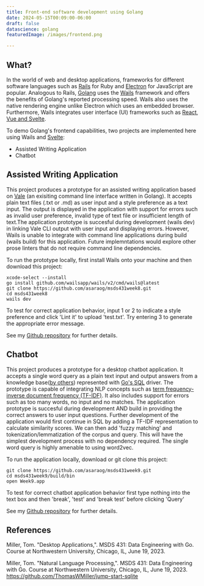 ```yaml
---
title: Front-end software development using Golang
date: 2024-05-15T00:09:00-06:00
draft: false
datascience: golang
featuredImage: /images/frontend.png

---
```


## What?

In the world of web and desktop applications, frameworks for different software languages such as [Rails](https://rubyonrails.org/) for Ruby and [Electron](https://www.electronjs.org/) for JavaScript are popular. Analogous to Rails, [Golang](https://go.dev/) uses the [Wails](https://wails.io/) framework and offers the benefits of Golang's reported processing speed. Wails also uses the native rendering engine unlike Electron which uses an embedded browser. Furthermore, Wails integrates user interface (UI) frameworks such as [React, Vue and Svelte](https://wails.io/docs/community/templates/).

To demo Golang's frontend capabilities, two projects are implemented here using Wails and [Svelte](https://svelte.dev/repl/hello-world):
- Assisted Writing Application
- Chatbot

## Assisted Writing Application
This project produces a prototype for an assisted writing application based on [Vale](https://vale.sh/) (an exisiting command line interface written in Golang).  It accepts plain text files (.txt or .md) as user input and a style preference as a text input. The output is displayed in the application with support for errors such as invalid user preference, invalid type of text file or insufficient length of text.The application prototype is succesful during development (wails dev) in linking Vale CLI output with user input and displaying errors. However, Wails is unable to integrate with command line applications during build (wails build) for this application. Future implemntations would explore other prose linters that do not require command line dependencies.

To run the prototype locally, first install Wails onto your machine and then download this project:
```
xcode-select --install
go install github.com/wailsapp/wails/v2/cmd/wails@latest
git clone https://github.com/asaraog/msds431week8.git
cd msds431week8
wails dev
```
To test for correct application behavior, input 1 or 2 to indicate a style preference and click 'Lint it' to upload 'test.txt'. Try entering 3 to generate the appropriate error message.

See my [Github repository](https://github.com/asaraog/msds431week8) for further details.

## Chatbot
This project produces a prototype for a desktop chatbot application. It accepts a single word query as a plain text input and output answers from a knowledge base([by others](https://github.com/ThomasWMiller/jump-start-sqlite/blob/main/QandA.csv)) represented with [Go's SQL](https://github.com/mattn/go-sqlite3) driver. The prototype is capable of integrating NLP concepts such as [term frequency-inverse document frequency (TF-IDF)](https://yi-wang-2005.medium.com/nlp-in-sql-word-vectors-82dffc908423). It also includes support for errors such as too many words, no input and no matches. The application prototype is succesful during development AND build in providing the correct answers to user input questions. Further development of the application would first continue in SQL by adding a TF-IDF representation to calculate similarity scores. We can then add 'fuzzy matching' and tokenization/lemmatization of the corpus and query. This will have the simplest development process with no dependency required. The single word query is highly amenable to using word2vec.

To run the application locally, download or git clone this project:
```
git clone https://github.com/asaraog/msds431week9.git
cd msds431week9/build/bin
open Week9.app
```
To test for correct chatbot application behavior first type nothing into the text box and then 'break', 'test' and 'break test' before clicking 'Query'

See my [Github repository](https://github.com/asaraog/msds431week9) for further details.

## References

Miller, Tom. "Desktop Applications,". MSDS 431: Data Engineering with Go. Course at Northwestern University, Chicago, IL, June 19, 2023.

Miller, Tom. "Natural Language Processing,". MSDS 431: Data Engineering with Go. Course at Northwestern University, Chicago, IL, June 19, 2023.
https://github.com/ThomasWMiller/jump-start-sqlite